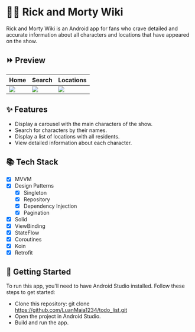 # 👴👦 Rick and Morty Wiki

Rick and Morty Wiki is an Android app for fans who crave detailed and accurate information about all characters and locations that have appeared on the show.

## ⏩ Preview

Home  | Search | Locations
------------- | ------------- | -------------
![](https://github.com/LuanMaia1234/rick_and_morty_wiki/blob/main/assets/preview/home.gif?raw=true) | ![](https://github.com/LuanMaia1234/rick_and_morty_wiki/blob/main/assets/preview/search.gif?raw=true) | ![](https://github.com/LuanMaia1234/rick_and_morty_wiki/blob/main/assets/preview/location.gif?raw=true)

## ✨ Features
 - Display a carousel with the main characters of the show.
 - Search for characters by their names.
 - Display a list of locations with all residents.
 - View detailed information about each character.

## 📚 Tech Stack

- [X] MVVM
- [X] Design Patterns
    - [X] Singleton
    - [X] Repository
    - [X] Dependency Injection
    - [X] Pagination 
- [X] Solid
- [X] ViewBinding
- [X] StateFlow
- [X] Coroutines
- [X] Koin 
- [X] Retrofit

## 🚀 Getting Started

To run this app, you'll need to have Android Studio installed. Follow these steps to get started:

 - Clone this repository: git clone https://github.com/LuanMaia1234/todo_list.git
 - Open the project in Android Studio.
 - Build and run the app.
